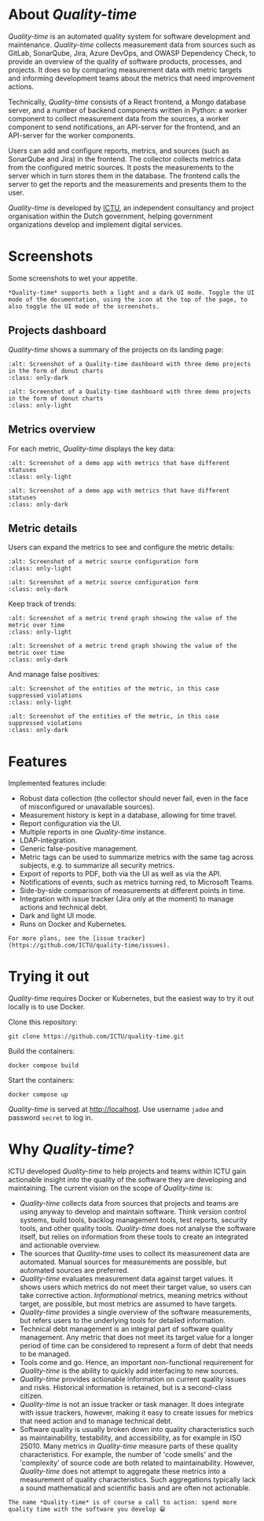 # About *Quality-time*

*Quality-time* is an automated quality system for software development and maintenance. *Quality-time* collects measurement data from sources such as GitLab, SonarQube, Jira, Azure DevOps, and OWASP Dependency Check, to provide an overview of the quality of software products, processes, and projects. It does so by comparing measurement data with metric targets and informing development teams about the metrics that need improvement actions.

Technically, *Quality-time* consists of a React frontend, a Mongo database server, and a number of backend components written in Python: a worker component to collect measurement data from the sources, a worker component to send notifications, an API-server for the frontend, and an API-server for the worker components.

Users can add and configure reports, metrics, and sources (such as SonarQube and Jira) in the frontend. The collector collects metrics data from the configured metric sources. It posts the measurements to the server which in turn stores them in the database. The frontend calls the server to get the reports and the measurements and presents them to the user.

*Quality-time* is developed by [ICTU](https://www.ictu.nl/about-us), an independent consultancy and project organisation within the Dutch government, helping government organizations develop and implement digital services.

# Screenshots

Some screenshots to wet your appetite.

```{tip}
*Quality-time* supports both a light and a dark UI mode. Toggle the UI mode of the documentation, using the icon at the top of the page, to also toggle the UI mode of the screenshots.
```

## Projects dashboard

*Quality-time* shows a summary of the projects on its landing page:

```{image} screenshots/projects_dashboard_dark.png
:alt: Screenshot of a Quality-time dashboard with three demo projects in the form of donut charts
:class: only-dark
```

```{image} screenshots/projects_dashboard.png
:alt: Screenshot of a Quality-time dashboard with three demo projects in the form of donut charts
:class: only-light
```

## Metrics overview

For each metric, *Quality-time* displays the key data:

```{image} screenshots/metrics.png
:alt: Screenshot of a demo app with metrics that have different statuses
:class: only-light
```

```{image} screenshots/metrics_dark.png
:alt: Screenshot of a demo app with metrics that have different statuses
:class: only-dark
```

## Metric details

Users can expand the metrics to see and configure the metric details:

```{image} screenshots/metric_details.png
:alt: Screenshot of a metric source configuration form
:class: only-light
```

```{image} screenshots/metric_details_dark.png
:alt: Screenshot of a metric source configuration form
:class: only-dark
```

Keep track of trends:

```{image} screenshots/metric_trendgraph.png
:alt: Screenshot of a metric trend graph showing the value of the metric over time
:class: only-light
```

```{image} screenshots/metric_trendgraph_dark.png
:alt: Screenshot of a metric trend graph showing the value of the metric over time
:class: only-dark
```

And manage false positives:

```{image} screenshots/metric_entities.png
:alt: Screenshot of the entities of the metric, in this case suppressed violations
:class: only-light
```

```{image} screenshots/metric_entities_dark.png
:alt: Screenshot of the entities of the metric, in this case suppressed violations
:class: only-dark
```

# Features

Implemented features include:

- Robust data collection (the collector should never fail, even in the face of misconfigured or unavailable sources).
- Measurement history is kept in a database, allowing for time travel.
- Report configuration via the UI.
- Multiple reports in one *Quality-time* instance.
- LDAP-integration.
- Generic false-positive management.
- Metric tags can be used to summarize metrics with the same tag across subjects, e.g. to summarize all security metrics.
- Export of reports to PDF, both via the UI as well as via the API.
- Notifications of events, such as metrics turning red, to Microsoft Teams.
- Side-by-side comparison of measurements at different points in time.
- Integration with issue tracker (Jira only at the moment) to manage actions and technical debt.
- Dark and light UI mode.
- Runs on Docker and Kubernetes.

```{seealso}
For more plans, see the [issue tracker](https://github.com/ICTU/quality-time/issues).
```

# Trying it out

*Quality-time* requires Docker or Kubernetes, but the easiest way to try it out locally is to use Docker.

Clone this repository:

```console
git clone https://github.com/ICTU/quality-time.git
```

Build the containers:

```console
docker compose build
```

Start the containers:

```console
docker compose up
```

*Quality-time* is served at [http://localhost](http://localhost). Use username `jadoe` and password `secret` to log in.

# Why *Quality-time*?

ICTU developed *Quality-time* to help projects and teams within ICTU gain actionable insight into the quality of the software they are developing and maintaining. The current vision on the scope of *Quality-time* is:

- *Quality-time* collects data from sources that projects and teams are using anyway to develop and maintain software. Think version control systems, build tools, backlog management tools, test reports, security tools, and other quality tools. *Quality-time* does not analyse the software itself, but relies on information from these tools to create an integrated and actionable overview.
- The sources that *Quality-time* uses to collect its measurement data are automated. Manual sources for measurements are possible, but automated sources are preferred.
- *Quality-time* evaluates measurement data against target values. It shows users which metrics do not meet their target value, so users can take corrective action. *Informational* metrics, meaning metrics without target, are possible, but most metrics are assumed to have targets.
- *Quality-time* provides a single overview of the software measurements, but refers users to the underlying tools for detailed information.
- Technical debt management is an integral part of software quality management. Any metric that does not meet its target value for a longer period of time can be considered to represent a form of debt that needs to be managed.
- Tools come and go. Hence, an important non-functional requirement for *Quality-time* is the ability to quickly add interfacing to new sources.
- *Quality-time* provides actionable information on current quality issues and risks. Historical information is retained, but is a second-class citizen.
- *Quality-time* is not an issue tracker or task manager. It does integrate with issue trackers, however, making it easy to create issues for metrics that need action and to manage technical debt.
- Software quality is usually broken down into quality characteristics such as maintainability, testability, and accessibility, as for example in ISO 25010. Many metrics in *Quality-time* measure parts of these quality characteristics. For example, the number of 'code smells' and the 'complexity' of source code are both related to maintainability. However, *Quality-time* does not attempt to aggregate these metrics into a measurement of quality characteristics. Such aggregations typically lack a sound mathematical and scientific basis and are often not actionable.

```{note}
The name *Quality-time* is of course a call to action: spend more quality time with the software you develop 😁
```
